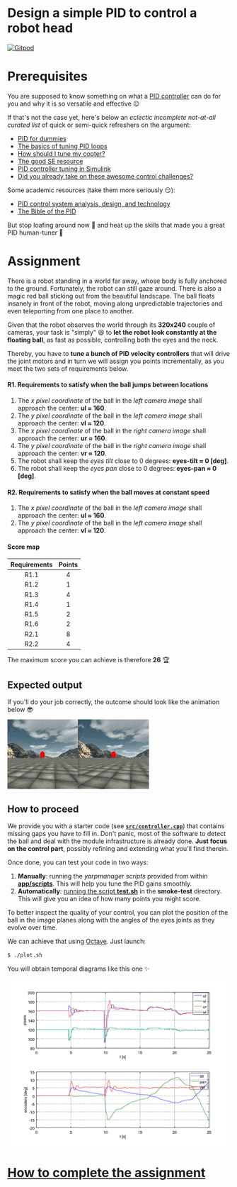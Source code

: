 Design a simple PID to control a robot head
===========================================

[![Gitpod](https://gitpod.io/button/open-in-gitpod.svg)](https://gitpod.io/#https://github.com/vvv-school/assignment_control-pid)

# Prerequisites
You are supposed to know something on what a [PID controller](https://en.wikipedia.org/wiki/PID_controller) can do for you and why it is so versatile and effective :wink:

If that's not the case yet, here's below an _eclectic incomplete not-at-all curated list_ of quick or semi-quick refreshers on the argument:
- [PID for dummies](https://www.csimn.com/CSI_pages/PIDforDummies.html)
- [The basics of tuning PID loops](https://innovativecontrols.com/blog/basics-tuning-pid-loops)
- [How should I tune my copter?](https://github.com/betaflight/betaflight/wiki/PID-Tuning-Guide)
- [The good SE resource](https://robotics.stackexchange.com/questions/167/what-are-good-strategies-for-tuning-pid-loops)
- [PID controller tuning in Simulink](https://it.mathworks.com/help/slcontrol/gs/automated-tuning-of-simulink-pid-controller-block.html)
- [Did you already take on these awesome control challenges?](https://janismac.github.io/ControlChallenges)

Some academic resources (take them more seriously :smirk:):
- [PID control system analysis, design, and technology](https://doi.org/10.1109/TCST.2005.847331)
- [The Bible of the PID](https://aiecp.files.wordpress.com/2012/07/1-0-1-k-j-astrom-pid-controllers-theory-design-and-tuning-2ed.pdf)

But stop loafing around now :hammer: and heat up the skills that made you a great PID human-tuner :muscle:

# Assignment
There is a robot standing in a world far away, whose body is fully anchored to the ground. Fortunately, the robot can still gaze around. There is also a magic red ball sticking out from the beautiful landscape. The ball floats insanely in front of the robot, moving along unpredictable trajectories and even teleporting from one place to another.

Given that the robot observes the world through its **320x240** couple of cameras, your task is "simply" :laughing: to **let the robot look constantly at the floating ball**, as fast as possible, controlling both the eyes and the neck.

Thereby, you have to **tune a bunch of PID velocity controllers** that will drive the joint motors and in turn we will assign you points incrementally, as you meet the two sets of requirements below.

#### R1. Requirements to satisfy when the ball jumps between locations
1. The _x pixel coordinate_ of the ball in the _left camera image_ shall approach the center: **ul ≈ 160**.
1. The _y pixel coordinate_ of the ball in the _left camera image_ shall approach the center: **vl ≈ 120**.
1. The _x pixel coordinate_ of the ball in the _right camera image_ shall approach the center: **ur ≈ 160**.
1. The _y pixel coordinate_ of the ball in the _right camera image_ shall approach the center: **vr ≈ 120**.
1. The robot shall keep the _eyes tilt_ close to 0 degrees: **eyes-tilt ≈ 0 [deg]**.
1. The robot shall keep the _eyes pan_ close to 0 degrees: **eyes-pan ≈ 0 [deg]**.

#### R2. Requirements to satisfy when the ball moves at constant speed
1. The _x pixel coordinate_ of the ball in the _left camera image_ shall approach the center: **ul ≈ 160**.
1. The _y pixel coordinate_ of the ball in the _left camera image_ shall approach the center: **vl ≈ 120**.

#### Score map
| Requirements | Points |
|:---:|:---:|
| R1.1 | 4 |
| R1.2 | 1 |
| R1.3 | 4 |
| R1.4 | 1 |
| R1.5 | 2 |
| R1.6 | 2 |
| R2.1 | 8 |
| R2.2 | 4 |

The maximum score you can achieve is therefore **26** :trophy:

## Expected output
If you'll do your job correctly, the outcome should look like the animation below :sunglasses:

![output](/assets/output.gif)

## How to proceed
We provide you with a starter code (see [**`src/controller.cpp`**](./src/controller.cpp)) that contains missing gaps you have to fill in. Don't panic, most of the software to detect the ball and deal with the module infrastructure is already done. **Just focus on the control part**, possibly refining and extending what you'll find therein.

Once done, you can test your code in two ways:

1. **Manually**: running the _yarpmanager scripts_ provided from within [**app/scripts**](./app/scripts). This will help you tune the PID gains smoothly.
1. **Automatically**: [running the script **test.sh**](https://github.com/vvv-school/vvv-school.github.io/blob/master/instructions/how-to-run-smoke-tests.md) in the **smoke-test** directory. This will give you an idea of how many points you might score.

To better inspect the quality of your control, you can plot the position of the ball in the image planes along with the angles of the eyes joints as they evolve over time.

We can achieve that using [Octave](https://www.gnu.org/software/octave/). Just launch:

```sh
$ ./plot.sh
```
You will obtain temporal diagrams like this one :sparkles:

![profiles](/assets/profiles.png)

# [How to complete the assignment](https://github.com/vvv-school/vvv-school.github.io/blob/master/instructions/how-to-complete-assignments.md)
